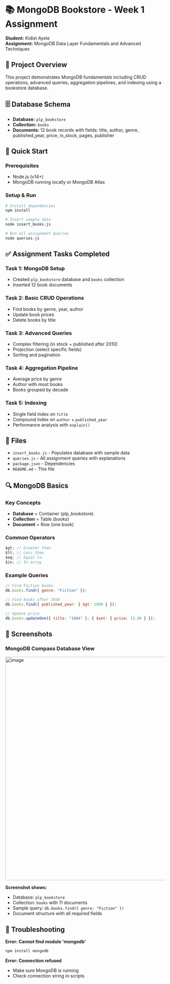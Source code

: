 # 📚 MongoDB Bookstore - Week 1 Assignment

**Student:** Kidist Ayele  
**Assignment:** MongoDB Data Layer Fundamentals and Advanced Techniques

## 🎯 Project Overview

This project demonstrates MongoDB fundamentals including CRUD operations, advanced queries, aggregation pipelines, and indexing using a bookstore database.

## 🗄️ Database Schema

- **Database:** `plp_bookstore`
- **Collection:** `books`
- **Documents:** 12 book records with fields: title, author, genre, published_year, price, in_stock, pages, publisher

## 🚀 Quick Start

### Prerequisites

- Node.js (v14+)
- MongoDB running locally or MongoDB Atlas

### Setup & Run

```bash
# Install dependencies
npm install

# Insert sample data
node insert_books.js

# Run all assignment queries
node queries.js
```

## ✅ Assignment Tasks Completed

### Task 1: MongoDB Setup

- Created `plp_bookstore` database and `books` collection
- Inserted 12 book documents

### Task 2: Basic CRUD Operations

- Find books by genre, year, author
- Update book prices
- Delete books by title

### Task 3: Advanced Queries

- Complex filtering (in stock + published after 2010)
- Projection (select specific fields)
- Sorting and pagination

### Task 4: Aggregation Pipeline

- Average price by genre
- Author with most books
- Books grouped by decade

### Task 5: Indexing

- Single field index on `title`
- Compound index on `author` + `published_year`
- Performance analysis with `explain()`

## 📁 Files

- `insert_books.js` - Populates database with sample data
- `queries.js` - All assignment queries with explanations
- `package.json` - Dependencies
- `README.md` - This file

## 🔍 MongoDB Basics

### Key Concepts

- **Database** = Container (plp_bookstore)
- **Collection** = Table (books)
- **Document** = Row (one book)

### Common Operators

```javascript
$gt; // Greater than
$lt; // Less than
$eq; // Equal to
$in; // In array
```

### Example Queries

```javascript
// Find Fiction books
db.books.find({ genre: "Fiction" });

// Find books after 1950
db.books.find({ published_year: { $gt: 1950 } });

// Update price
db.books.updateOne({ title: "1984" }, { $set: { price: 13.99 } });
```

## 📸 Screenshots

### MongoDB Compass Database View

<img width="1332" height="705" alt="image" src="https://github.com/user-attachments/assets/3252867e-fb6d-47a3-bcae-49cfcc194f3b" />


**Screenshot shows:**

- Database: `plp_bookstore`
- Collection: `books` with 11 documents
- Sample query: `db.books.find({ genre: "Fiction" })`
- Document structure with all required fields

## 🐛 Troubleshooting

**Error: Cannot find module 'mongodb'**

```bash
npm install mongodb
```

**Error: Connection refused**

- Make sure MongoDB is running
- Check connection string in scripts


